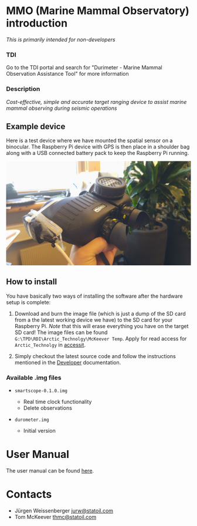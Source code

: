 # MMO (Marine Mammal Observatory) introduction

_This is primarily intended for non-developers_


### TDI

Go to the TDI portal and search for "Durimeter - Marine Mammal Observation Assistance Tool" for more information


### Description

_Cost-effective, simple and accurate target ranging device to assist marine mammal observing during seismic operations_


## Example device

Here is a test device where we have mounted the spatial sensor on a binocular. The Raspberry Pi device with GPS is then place in a shoulder bag along with a USB connected battery pack to keep the Raspberry Pi running.

<img src="../imgs/img2.jpg" width="650px">

## How to install

You have basically two ways of installing the software after the hardware setup is complete:

1. Download and burn the image file (which is just a dump of the SD card from a the latest working device we have) to the SD card for your Raspberry Pi. *Note* that this will erase everything you have on the target SD card! The image files can be found `G:\TPD\RDI\Arctic_Technolgy\McKeever Temp`. Apply for read access for `Arctic_Technolgy` in [accessit](https://accessit.statoil.no/).

2. Simply checkout the latest source code and follow the instructions mentioned in the [Developer](for_developers.md) documentation.

### Available .img files

* `smartscope-0.1.0.img`
  - Real time clock functionality
  - Delete observations

* `durometer.img`
  - Initial version
  
# User Manual

The user manual can be found [here](http://team.statoil.com/sites/ts-98403/_layouts/DocIdRedir.aspx?ID=5eecd070-807a-4317-a27a-3d111e1f0898&HintUrl=Shared+Documents%2fSMART-SCOPE+Assembly+and+User+Guide+April+2018+Version.docx).

# Contacts

- Jürgen Weissenberger <jurw@statoil.com>
- Tom McKeever <thmc@statoil.com>

